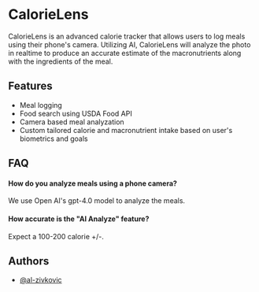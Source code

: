 
# CalorieLens

CalorieLens is an advanced calorie tracker that allows users to log meals using their phone's camera. Utilizing AI, CalorieLens will analyze the photo in realtime to produce an accurate estimate of the macronutrients along with the ingredients of the meal.


## Features

- Meal logging
- Food search using USDA Food API
- Camera based meal analyzation
- Custom tailored calorie and macronutrient intake based on user's biometrics and goals


## FAQ

#### How do you analyze meals using a phone camera?

We use Open AI's gpt-4.0 model to analyze the meals.

#### How accurate is the "AI Analyze" feature?

Expect a 100-200 calorie +/-.


## Authors

- [@al-zivkovic](https://www.github.com/al-zivkovic)

